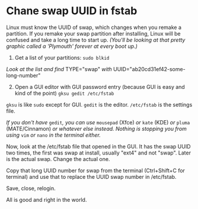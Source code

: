 # Chane swap UUID in fstab

Linux must know the UUID of swap, which changes when you remake a partition. If you remake your swap partition after installing, Linux will be confused and take a long time to start up.
*(You'll be looking at that pretty graphic called a 'Plymouth' forever at every boot up.)*

1. Get a list of your partitions:
`sudo blkid`

*Look at the list and find* TYPE="swap" *with* UUID="ab20cd31ef42-some-long-number"

2. Open a GUI editor with GUI password entry (because GUI is easy and kind of the point)
`gksu gedit /etc/fstab`

`gksu` is like `sudo` except for GUI. `gedit` is the editor. `/etc/fstab` is the settings file.

*If you don't have* `gedit`*, you can use* `mousepad` (Xfce) *or* `kate` (KDE) *or* `pluma` (MATE/Cinnamon) *or whatever else instead. Nothing is stopping you from using* `vim` *or* `nano` *in the terminal either.*

Now, look at the /etc/fstab file that opened in the GUI. It has the swap UUID two times, the first was swap at install, usually "ext4" and not "swap". Later is the actual swap. Change the actual one.

Copy that long UUID number for swap from the terminal (Ctrl+Shift+C for terminal) and use that to replace the UUID swap number in /etc/fstab.

Save, close, relogin.

All is good and right in the world.

